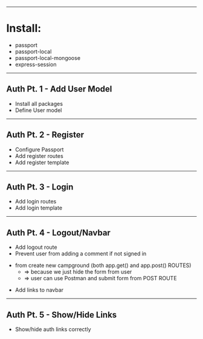 -----------------------------
# Install:
* passport
* passport-local
* passport-local-mongoose
* express-session

------------------------------
## Auth Pt. 1 - Add User Model
* Install all packages
* Define User model

---------------------------------
## Auth Pt. 2 - Register 
* Configure Passport
* Add register routes
* Add register template

--------------------------------
## Auth Pt. 3 - Login
* Add login routes
* Add login template

-------------------------------
## Auth Pt. 4 - Logout/Navbar
* Add logout route
* Prevent user from adding a comment if not signed in 
 + from create new campground (both app.get() and app.post() ROUTES)
    * => because we just hide the form from user
    * => user can use Postman and submit form from POST ROUTE
* Add links to navbar

---------------------------------
## Auth Pt. 5 - Show/Hide Links
* Show/hide auth links correctly
